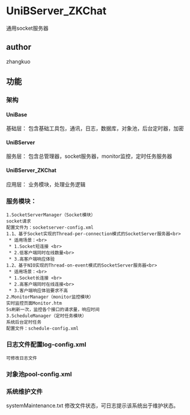 # UniBServer_ZKChat
通用socket服务器
## author
zhangkuo
## 功能
### 架构
#### UniBase
基础层：
    包含基础工具包，通讯，日志，数据库，对象池，后台定时器，加密
#### UniBServer
服务层：
    包含总管理器，socket服务器，monitor监控，定时任务服务器
#### UniBServer_ZKChat
应用层：
    业务模块，处理业务逻辑
### 服务模块：
	1.SocketServerManager（Socket模块）
	socket请求
	配置文件为：socketserver-config.xml
	1.1、基于Socket实现的Thread-per-connection模式的SocketServer服务器<br>
     * 适用场景：<br>
     * 1.Socket短连接 <br>
     * 2.低客户端同时在线数量<br>
     * 3.高客户端响应体验
    1.2、基于NIO实现的Thread-on-event模式的SocketServer服务器<br>
     * 适用场景：<br>
     * 1.Socket长连接 <br>
     * 2.高客户端同时在线连接<br>
     * 3.客户端响应体验要求不高
	2.MonitorManager（monitor监控模块）
	实时监控页面Monitor.htm
	5s刷新一次，监控各个接口的请求量，响应时间
	3.ScheduleManager（定时任务模块）
    系统后台定时任务
    配置文件：schedule-config.xml
### 日志文件配置log-config.xml
    可修改日志文件
### 对象池pool-config.xml

### 系统维护文件
systemMaintenance.txt
    修改文件状态，可日志提示该系统出于维护状态。
